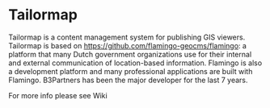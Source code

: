 # Tailormap
Tailormap is a content management system for publishing GIS viewers. Tailormap is based on https://github.com/flamingo-geocms/flamingo: a platform that many Dutch government organizations use for their internal and external communication of location-based information. Flamingo is also a development platform and many professional applications are built with Flamingo. B3Partners has been the major developer for the last 7 years.

For more info please see Wiki
